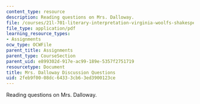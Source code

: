 ```yaml
---
content_type: resource
description: Reading questions on Mrs. Dalloway.
file: /courses/21l-701-literary-interpretation-virginia-woolfs-shakespeare-spring-2001/2feb9f0008dc64333cb63ed3900123ce_MIT21L_701S01_mrsd.pdf
file_type: application/pdf
learning_resource_types:
- Assignments
ocw_type: OCWFile
parent_title: Assignments
parent_type: CourseSection
parent_uid: e899302d-917e-ac99-189e-5357f2751719
resourcetype: Document
title: Mrs. Dalloway Discussion Questions
uid: 2feb9f00-08dc-6433-3cb6-3ed3900123ce
---
```

Reading questions on Mrs. Dalloway.

